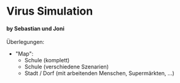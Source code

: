 # Virus Simulation
#### by Sebastian und Joni

Überlegungen:
- "Map":
  - Schule (komplett)
  - Schule (verschiedene Szenarien)
  - Stadt / Dorf (mit arbeitenden Menschen, Supermärkten, ...) 
